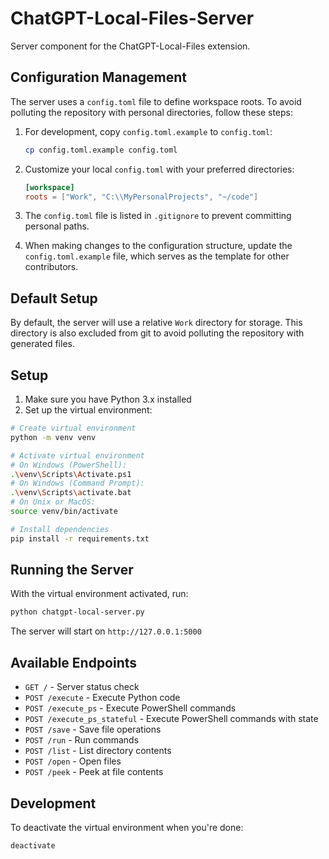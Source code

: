 # ChatGPT-Local-Files-Server

Server component for the ChatGPT-Local-Files extension.

## Configuration Management

The server uses a `config.toml` file to define workspace roots. To avoid polluting the repository with personal directories, follow these steps:

1. For development, copy `config.toml.example` to `config.toml`:
   ```bash
   cp config.toml.example config.toml
   ```

2. Customize your local `config.toml` with your preferred directories:
   ```toml
   [workspace]
   roots = ["Work", "C:\\MyPersonalProjects", "~/code"]
   ```

3. The `config.toml` file is listed in `.gitignore` to prevent committing personal paths.

4. When making changes to the configuration structure, update the `config.toml.example` file, which serves as the template for other contributors.

## Default Setup

By default, the server will use a relative `Work` directory for storage. This directory is also excluded from git to avoid polluting the repository with generated files.

## Setup

1. Make sure you have Python 3.x installed
2. Set up the virtual environment:

```bash
# Create virtual environment
python -m venv venv

# Activate virtual environment
# On Windows (PowerShell):
.\venv\Scripts\Activate.ps1
# On Windows (Command Prompt):
.\venv\Scripts\activate.bat
# On Unix or MacOS:
source venv/bin/activate

# Install dependencies
pip install -r requirements.txt
```

## Running the Server

With the virtual environment activated, run:

```bash
python chatgpt-local-server.py
```

The server will start on `http://127.0.0.1:5000`

## Available Endpoints

- `GET /` - Server status check
- `POST /execute` - Execute Python code
- `POST /execute_ps` - Execute PowerShell commands
- `POST /execute_ps_stateful` - Execute PowerShell commands with state
- `POST /save` - Save file operations
- `POST /run` - Run commands
- `POST /list` - List directory contents
- `POST /open` - Open files
- `POST /peek` - Peek at file contents

## Development

To deactivate the virtual environment when you're done:

```bash
deactivate
``` 